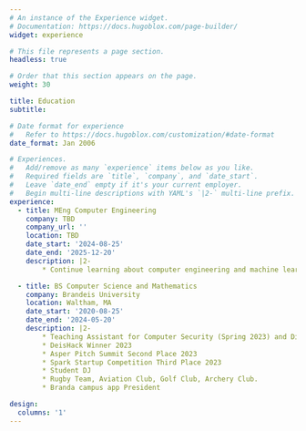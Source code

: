 ```yaml
---
# An instance of the Experience widget.
# Documentation: https://docs.hugoblox.com/page-builder/
widget: experience

# This file represents a page section.
headless: true

# Order that this section appears on the page.
weight: 30

title: Education
subtitle:

# Date format for experience
#   Refer to https://docs.hugoblox.com/customization/#date-format
date_format: Jan 2006

# Experiences.
#   Add/remove as many `experience` items below as you like.
#   Required fields are `title`, `company`, and `date_start`.
#   Leave `date_end` empty if it's your current employer.
#   Begin multi-line descriptions with YAML's `|2-` multi-line prefix.
experience:
  - title: MEng Computer Engineering
    company: TBD
    company_url: ''
    location: TBD
    date_start: '2024-08-25'
    date_end: '2025-12-20'
    description: |2-
        * Continue learning about computer engineering and machine learning.

  - title: BS Computer Science and Mathematics
    company: Brandeis University
    location: Waltham, MA
    date_start: '2020-08-25'
    date_end: '2024-05-20'
    description: |2-
        * Teaching Assistant for Computer Security (Spring 2023) and Discrete Structures (Fall 2023)
        * DeisHack Winner 2023
        * Asper Pitch Summit Second Place 2023
        * Spark Startup Competition Third Place 2023
        * Student DJ
        * Rugby Team, Aviation Club, Golf Club, Archery Club.
        * Branda campus app President

design:
  columns: '1'
---
```


